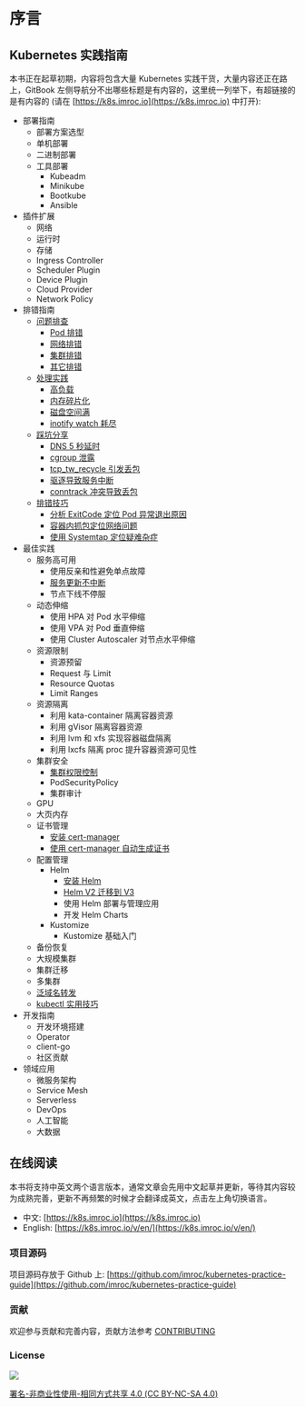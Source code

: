 # 序言

## Kubernetes 实践指南

本书正在起草初期，内容将包含大量 Kubernetes 实践干货，大量内容还正在路上，GitBook 左侧导航分不出哪些标题是有内容的，这里统一列举下，有超链接的是有内容的 \(请在 [https://k8s.imroc.io](https://k8s.imroc.io) 中打开\):

* 部署指南
  * 部署方案选型
  * 单机部署
  * 二进制部署
  * 工具部署
    * Kubeadm
    * Minikube
    * Bootkube
    * Ansible
* 插件扩展
  * 网络
  * 运行时
  * 存储
  * Ingress Controller
  * Scheduler Plugin
  * Device Plugin
  * Cloud Provider
  * Network Policy
* 排错指南
  * [问题排查](https://k8s.imroc.io/troubleshooting/problems/)
    * [Pod 排错](https://k8s.imroc.io/troubleshooting/problems/pod)
    * [网络排错](https://k8s.imroc.io/troubleshooting/problems/network)
    * [集群排错](https://k8s.imroc.io/troubleshooting/problems/cluster)
    * [其它排错](https://k8s.imroc.io/troubleshooting/problems/others)
  * [处理实践](https://k8s.imroc.io/troubleshooting/handling-practice/)
    * [高负载](https://k8s.imroc.io/troubleshooting/handling-practice/high-load/)
    * [内存碎片化](https://k8s.imroc.io/troubleshooting/handling-practice/memory-fragmentation/)
    * [磁盘空间满](https://k8s.imroc.io/troubleshooting/handling-practice/disk-full/)
    * [inotify watch 耗尽](https://k8s.imroc.io/troubleshooting/handling-practice/runnig-out-of-inotify-watches/)
  * [踩坑分享](https://k8s.imroc.io/troubleshooting/damn/)
    * [DNS 5 秒延时](https://k8s.imroc.io/troubleshooting/damn/dns-lookup-5s-delay/)
    * [cgroup 泄露](https://k8s.imroc.io/troubleshooting/damn/cgroup-leaking/)
    * [tcp\_tw\_recycle 引发丢包](https://k8s.imroc.io/troubleshooting/damn/lost-packets-in-nat-environment-once-enable-tcp_tw_recycle/)
    * [驱逐导致服务中断](https://k8s.imroc.io/troubleshooting/damn/eviction-leads-to-service-disruption/)
    * [conntrack 冲突导致丢包](https://k8s.imroc.io/troubleshooting/damn/conntrack-chong-tu-dao-zhi-diu-bao/)
  * [排错技巧](troubleshooting/trick/)
    * [分析 ExitCode 定位 Pod 异常退出原因](https://k8s.imroc.io/troubleshooting/trick/analysis-exitcode/)
    * [容器内抓包定位网络问题](https://k8s.imroc.io/troubleshooting/trick/capture-packets-in-container/)
    * [使用 Systemtap 定位疑难杂症](https://k8s.imroc.io/troubleshooting/trick/use-systemtap-to-locate-problems/)
* 最佳实践
  * 服务高可用
    * 使用反亲和性避免单点故障
    * [服务更新不中断](https://k8s.imroc.io/best-practice/ha/smooth-update/)
    * 节点下线不停服
  * 动态伸缩
    * 使用 HPA 对 Pod 水平伸缩
    * 使用 VPA 对 Pod 垂直伸缩
    * 使用 Cluster Autoscaler 对节点水平伸缩
  * 资源限制
    * 资源预留
    * Request 与 Limit
    * Resource Quotas
    * Limit Ranges
  * 资源隔离
    * 利用 kata-container 隔离容器资源
    * 利用 gVisor 隔离容器资源
    * 利用 lvm 和 xfs 实现容器磁盘隔离
    * 利用 lxcfs 隔离 proc 提升容器资源可见性
  * 集群安全
    * [集群权限控制](https://k8s.imroc.io/best-practice/security/permission-control.md)
    * PodSecurityPolicy
    * 集群审计
  * GPU
  * 大页内存
  * 证书管理
    * [安装 cert-manager](https://k8s.imroc.io/best-practice/cert-manager/install-cert-manger/)
    * [使用 cert-manager 自动生成证书](https://k8s.imroc.io/best-practice/cert-manager/autogenerate-certificate-with-cert-manager/)
  * 配置管理
    * Helm
      * [安装 Helm](https://k8s.imroc.io/best-practice/configuration-management/helm/install-helm/)
      * [Helm V2 迁移到 V3](https://k8s.imroc.io/best-practice/configuration-management/helm/upgrade-helm-v2-to-v3/)
      * 使用 Helm 部署与管理应用
      * 开发 Helm Charts
    * Kustomize
      * Kustomize 基础入门
  * 备份恢复
  * 大规模集群
  * 集群迁移
  * 多集群
  * [泛域名转发](https://k8s.imroc.io/best-practice/wildcard-domain-forward/)
  * [kubectl 实用技巧](https://k8s.imroc.io/best-practice/kubectl-trick/)
* 开发指南
  * 开发环境搭建
  * Operator
  * client-go
  * 社区贡献
* 领域应用
  * 微服务架构
  * Service Mesh
  * Serverless
  * DevOps
  * 人工智能
  * 大数据

## 在线阅读

本书将支持中英文两个语言版本，通常文章会先用中文起草并更新，等待其内容较为成熟完善，更新不再频繁的时候才会翻译成英文，点击左上角切换语言。

* 中文: [https://k8s.imroc.io](https://k8s.imroc.io)
* English: [https://k8s.imroc.io/v/en/](https://k8s.imroc.io/v/en/)

### 项目源码

项目源码存放于 Github 上: [https://github.com/imroc/kubernetes-practice-guide](https://github.com/imroc/kubernetes-practice-guide)

### 贡献

欢迎参与贡献和完善内容，贡献方法参考 [CONTRIBUTING](https://github.com/imroc/kubernetes-practice-guide/blob/master/CONTRIBUTING.md)

### License

![](https://licensebuttons.net/l/by-nc-sa/4.0/88x31.png)

[署名-非商业性使用-相同方式共享 4.0 \(CC BY-NC-SA 4.0\)](https://creativecommons.org/licenses/by-nc-sa/4.0/deed.zh)

